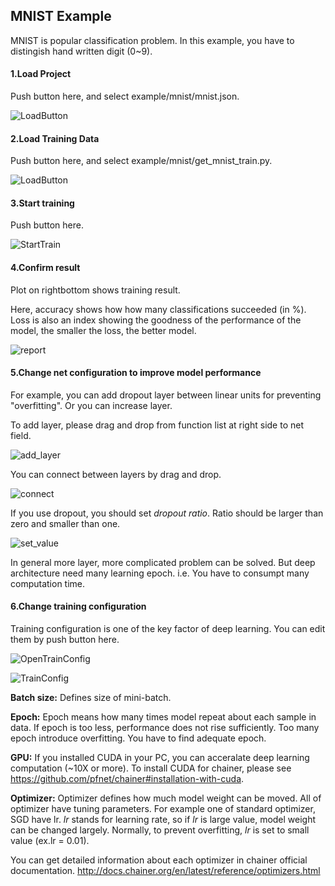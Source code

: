 ## MNIST Example

MNIST is popular classification problem.
In this example, you have to distingish hand written digit (0~9).

#### 1.Load Project
Push button here, and select example/mnist/mnist.json.

![LoadButton](https://github.com/fukatani/ChainerWing/blob/master/doc/screenshot/load.png "LoadButton")

#### 2.Load Training Data
Push button here, and select example/mnist/get_mnist_train.py.

![LoadButton](https://github.com/fukatani/ChainerWing/blob/master/doc/screenshot/selectdata.png "SelectData")

#### 3.Start training
Push button here.

![StartTrain](https://github.com/fukatani/ChainerWing/blob/master/doc/screenshot/start_train.png "StartTrain")

#### 4.Confirm result
Plot on rightbottom shows training result.

Here, accuracy shows how how many classifications succeeded (in %).
Loss is also an index showing the goodness of the performance of the model, the smaller the loss, the better model.

![report](https://github.com/fukatani/ChainerWing/blob/master/doc/screenshot/report.png "report")

#### 5.Change net configuration to improve model performance
For example, you can add dropout layer between linear units for preventing "overfitting".
Or you can increase layer.

To add layer, please drag and drop from function list at right side to net field.

![add_layer](https://github.com/fukatani/ChainerWing/blob/master/doc/screenshot/add_layer.png "add_layer")

You can connect between layers by drag and drop.

![connect](https://github.com/fukatani/ChainerWing/blob/master/doc/screenshot/connect.png "connect")

If you use dropout, you should set *dropout ratio*.
Ratio should be larger than zero and smaller than one.

![set_value](https://github.com/fukatani/ChainerWing/blob/master/doc/screenshot/set_value.png "set_value")

In general more layer, more complicated problem can be solved.
But deep architecture need many learning epoch. 
i.e. You have to consumpt many computation time.


#### 6.Change training configuration
Training configuration is one of the key factor of deep learning.
You can edit them by push button here.

![OpenTrainConfig](https://github.com/fukatani/ChainerWing/blob/master/doc/screenshot/open_trainconfig.png "OpenTrainConfig")


![TrainConfig](https://github.com/fukatani/ChainerWing/blob/master/doc/screenshot/training.png "TrainConfig")

**Batch size:**
Defines size of mini-batch. 

**Epoch:**
Epoch means how many times model repeat about each sample in data.
If epoch is too less, performance does not rise sufficiently.
Too many epoch introduce overfitting.
You have to find adequate epoch.

**GPU:**
If you installed CUDA in your PC, you can acceralate deep learning computation (~10X or more).
To install CUDA for chainer, please see https://github.com/pfnet/chainer#installation-with-cuda.


**Optimizer:**
Optimizer defines how much model weight can be moved.
All of optimizer have tuning parameters.
For example one of standard optimizer, SGD have lr.
*lr* stands for learning rate, so if *lr* is large value, model weight can be changed largely.
Normally, to prevent overfitting, *lr* is set to small value (ex.lr = 0.01). 

You can get detailed information about each optimizer in chainer official documentation.
http://docs.chainer.org/en/latest/reference/optimizers.html

